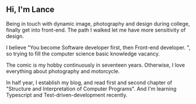 ---
---

## Hi, I'm Lance

Being in touch with dynamic image, photography and design during college, finally get into front-end. The path I walked let me have more sensitivity of design.

I believe "You become Software developer first, then Front-end developer. ", so trying to fill the computer science basic knowledge vacancy.

The comic is my hobby continuously in seventeen years. Otherwise, I love everything about photography and motorcycle. 

In half year, I establish my blog, and read first and second chapter of "Structure and Interpretation of Computer Programs". And I'm learning Typescript and Test-driven-development recently.